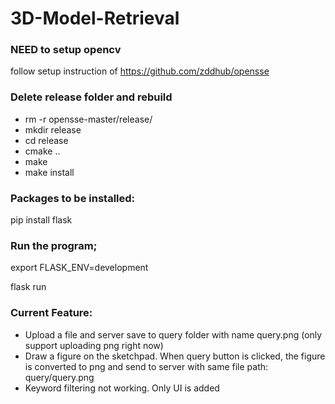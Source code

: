 # 3D-Model-Retrieval

### NEED to setup opencv
follow setup instruction of https://github.com/zddhub/opensse

### Delete release folder and rebuild
* rm -r opensse-master/release/
* mkdir release
* cd release
* cmake ..
* make
* make install

### Packages to be installed:
pip install flask


### Run the program;
export FLASK_ENV=development

flask run


### Current Feature:
* Upload a file and server save to query folder with name query.png (only support uploading png right now)
* Draw a figure on the sketchpad. When query button is clicked, the figure is converted to png and send to server with same file path: query/query.png
* Keyword filtering not working. Only UI is added
